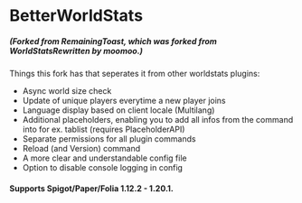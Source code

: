 # BetterWorldStats
##### (Forked from RemainingToast, which was forked from WorldStatsRewritten by moomoo.)

Things this fork has that seperates it from other worldstats plugins:
- Async world size check
- Update of unique players everytime a new player joins
- Language display based on client locale (Multilang)
- Additional placeholders, enabling you to add all infos from the command into for ex. tablist (requires PlaceholderAPI)
- Separate permissions for all plugin commands
- Reload (and Version) command
- A more clear and understandable config file
- Option to disable console logging in config

#### Supports Spigot/Paper/Folia 1.12.2 - 1.20.1.
